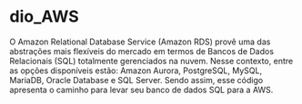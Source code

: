 # dio_AWS
O Amazon Relational Database Service (Amazon RDS) provê uma das abstrações mais flexíveis do mercado em termos de Bancos de Dados Relacionais (SQL) totalmente gerenciados na nuvem. Nesse contexto, entre as opções disponíveis estão: Amazon Aurora, PostgreSQL, MySQL, MariaDB, Oracle Database e SQL Server. Sendo assim, esse código apresenta o caminho para levar seu banco de dados SQL para a AWS.
